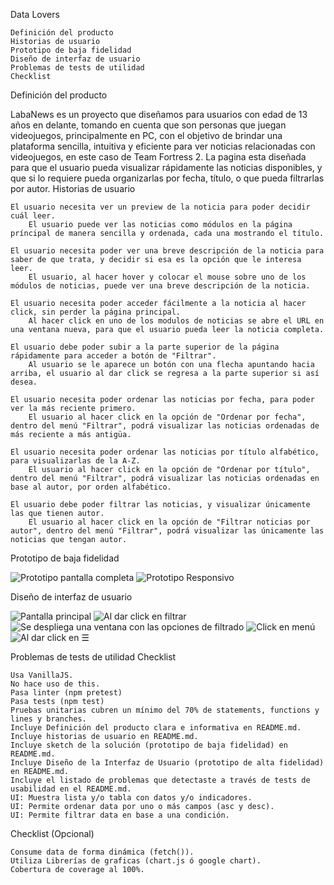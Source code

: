  Data Lovers

    Definición del producto
    Historias de usuario
    Prototipo de baja fidelidad
    Diseño de interfaz de usuario
    Problemas de tests de utilidad
    Checklist

Definición del producto

LabaNews es un proyecto que diseñamos para usuarios con edad de 13 años en delante, tomando en cuenta que son personas que juegan videojuegos, principalmente en PC, con el objetivo de brindar una plataforma sencilla, intuitiva y eficiente para ver noticias relacionadas con videojuegos, en este caso de Team Fortress 2. La pagina esta diseñada para que el usuario pueda visualizar rápidamente las noticias disponibles, y que si lo requiere pueda organizarlas por fecha, título, o que pueda filtrarlas por autor.
Historias de usuario

    El usuario necesita ver un preview de la noticia para poder decidir cuál leer.
        El usuario puede ver las noticias como módulos en la página príncipal de manera sencilla y ordenada, cada una mostrando el título.

    El usuario necesita poder ver una breve descripción de la noticia para saber de que trata, y decidir si esa es la opción que le interesa leer.
        El usuario, al hacer hover y colocar el mouse sobre uno de los módulos de noticias, puede ver una breve descripción de la noticia.

    El usuario necesita poder acceder fácilmente a la noticia al hacer click, sin perder la página principal.
        Al hacer click en uno de los modulos de noticias se abre el URL en una ventana nueva, para que el usuario pueda leer la noticia completa.

    El usuario debe poder subir a la parte superior de la página rápidamente para acceder a botón de "Filtrar".
        Al usuario se le aparece un botón con una flecha apuntando hacia arriba, el usuario al dar click se regresa a la parte superior si así desea.

    El usuario necesita poder ordenar las noticias por fecha, para poder ver la más reciente primero.
        El usuario al hacer click en la opción de "Ordenar por fecha", dentro del menú "Filtrar", podrá visualizar las noticias ordenadas de más reciente a más antigüa.

    El usuario necesita poder ordenar las noticias por título alfabético, para visualizarlas de la A-Z.
        El usuario al hacer click en la opción de "Ordenar por título", dentro del menú "Filtrar", podrá visualizar las noticias ordenadas en base al autor, por orden alfabético.

    El usuario debe poder filtrar las noticias, y visualizar únicamente las que tienen autor.
        El usuario al hacer click en la opción de "Filtrar noticias por autor", dentro del menú "Filtrar", podrá visualizar las únicamente las noticias que tengan autor.

Prototipo de baja fidelidad


![Prototipo pantalla completa](https://scontent-qro1-1.xx.fbcdn.net/v/t1.15752-9/53218992_574971473014735_3317028192165822464_n.jpg?_nc_cat=111&_nc_ht=scontent-qro1-1.xx&oh=042bbc7464cb1cce28b89abc64a54fd3&oe=5CE807B5)
![Prototipo Responsivo](https://scontent-qro1-1.xx.fbcdn.net/v/t1.15752-9/52977084_2206105822781197_8346173774655127552_n.jpg?_nc_cat=103&_nc_ht=scontent-qro1-1.xx&oh=a7ba6ab2116c042010e61b2204f4df44&oe=5CDB3BED)

Diseño de interfaz de usuario

![Pantalla principal](https://i.ibb.co/fNC315X/Prototipo-4.jpg)
![Al dar click en filtrar](https://i.ibb.co/fNC315X/Prototipo-4.jpg)
![Se despliega una ventana con las opciones de filtrado](https://i.ibb.co/1JPccRh/Prototipo-4-1.jpg)
![Click en menú ](https://i.ibb.co/kXwxgvj/Prototipo-1-1.jpg)
![Al dar click en ☰ ](https://i.ibb.co/nwN81L8/Prototipo-3.jpg)


Problemas de tests de utilidad
Checklist

    Usa VanillaJS.
    No hace uso de this.
    Pasa linter (npm pretest)
    Pasa tests (npm test)
    Pruebas unitarias cubren un mínimo del 70% de statements, functions y lines y branches.
    Incluye Definición del producto clara e informativa en README.md.
    Incluye historias de usuario en README.md.
    Incluye sketch de la solución (prototipo de baja fidelidad) en README.md.
    Incluye Diseño de la Interfaz de Usuario (prototipo de alta fidelidad) en README.md.
    Incluye el listado de problemas que detectaste a través de tests de usabilidad en el README.md.
    UI: Muestra lista y/o tabla con datos y/o indicadores.
    UI: Permite ordenar data por uno o más campos (asc y desc).
    UI: Permite filtrar data en base a una condición.

Checklist (Opcional)

    Consume data de forma dinámica (fetch()).
    Utiliza Librerías de graficas (chart.js ó google chart).
    Cobertura de coverage al 100%.

